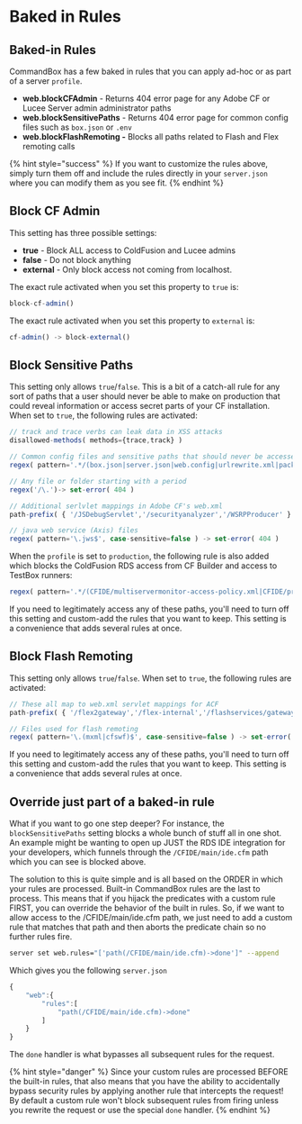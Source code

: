 # Baked in Rules

## Baked-in Rules

CommandBox has a few baked in rules that you can apply ad-hoc or as part of a server `profile`.

* **web.blockCFAdmin** - Returns 404 error page for any Adobe CF or Lucee Server admin administrator paths
* **web.blockSensitivePaths** - Returns 404 error page for common config files such as `box.json` or `.env`
* **web.blockFlashRemoting -** Blocks all paths related to Flash and Flex remoting calls

{% hint style="success" %}
If you want to customize the rules above, simply turn them off and include the rules directly in your `server.json` where you can modify them as you see fit.
{% endhint %}

## Block CF Admin

This setting has three possible settings:

* **true** - Block ALL access to ColdFusion and Lucee admins
* **false** - Do not block anything
* **external** - Only block access not coming from localhost. 

The exact rule activated when you set this property to `true` is:

```javascript
block-cf-admin()
```

The exact rule activated when you set this property to `external` is:

```javascript
cf-admin() -> block-external()
```

## Block Sensitive Paths

This setting only allows `true`/`false`.  This is a bit of a catch-all rule for any sort of paths that a user should never be able to make on production that could reveal information or access secret parts of your CF installation. When set to `true`, the following rules are activated:

```javascript
// track and trace verbs can leak data in XSS attacks
disallowed-methods( methods={trace,track} )

// Common config files and sensitive paths that should never be accessed, even on development
regex( pattern='.*/(box.json|server.json|web.config|urlrewrite.xml|package.json|package-lock.json|Gulpfile.js)', case-sensitive=false ) -> set-error(404)

// Any file or folder starting with a period
regex('/\.')-> set-error( 404 )

// Additional serlvlet mappings in Adobe CF's web.xml
path-prefix( { '/JSDebugServlet','/securityanalyzer','/WSRPProducer' } ) -> set-error( 404 )

// java web service (Axis) files
regex( pattern='\.jws$', case-sensitive=false ) -> set-error( 404 )
```

When the `profile` is set to `production`, the following rule is also added which blocks the ColdFusion RDS access from CF Builder and access to TestBox runners:

```javascript
regex( pattern='.*/(CFIDE/multiservermonitor-access-policy.xml|CFIDE/probe.cfm|CFIDE/main/ide.cfm|tests/runner.cfm|testbox/system/runners/HTMLRunner.cfm)', case-sensitive=false ) -> set-error(404)
```

If you need to legitimately access any of these paths, you'll need to turn off this setting and custom-add the rules that you want to keep.  This setting is a convenience that adds several rules at once.

## Block Flash Remoting

This setting only allows `true`/`false`.  When set to `true`, the following rules are activated:

```javascript
// These all map to web.xml servlet mappings for ACF
path-prefix( { '/flex2gateway','/flex-internal','/flashservices/gateway','/cfform-internal','/CFFormGateway' } ) -> set-error( 404 )

// Files used for flash remoting
regex( pattern='\.(mxml|cfswf)$', case-sensitive=false ) -> set-error( 404 )
```

If you need to legitimately access any of these paths, you'll need to turn off this setting and custom-add the rules that you want to keep.  This setting is a convenience that adds several rules at once.

## Override just part of a baked-in rule

What if you want to go one step deeper? For instance, the `blockSensitivePaths` setting blocks a whole bunch of stuff all in one shot.  An example might be wanting to open up JUST the RDS IDE integration for your developers, which funnels through the `/CFIDE/main/ide.cfm` path which you can see is blocked above.  

The solution to this is quite simple and is all based on the ORDER in which your rules are processed.  Built-in CommandBox rules are the last to process. This means that if you hijack the predicates with a custom rule FIRST, you can override the behavior of the built in rules.  So, if we want to allow access to the /CFIDE/main/ide.cfm path, we just need to add a custom rule that matches that path and then aborts the predicate chain so no further rules fire.

```bash
server set web.rules="['path(/CFIDE/main/ide.cfm)->done']" --append 
```

Which gives you the following `server.json`

```javascript
{
    "web":{
        "rules":[
            "path(/CFIDE/main/ide.cfm)->done"
        ]
    }
}
```

The `done` handler is what bypasses all subsequent rules for the request. 

{% hint style="danger" %}
Since your custom rules are processed BEFORE the built-in rules, that also means that you have the ability to accidentally bypass security rules by applying another rule that intercepts the request! By default a custom rule won't block subsequent rules from firing unless you rewrite the request or use the special `done` handler.
{% endhint %}



